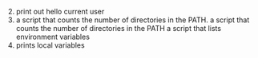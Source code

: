 2. print out hello current user
3. a script that counts the number of directories in the PATH.
a script that counts the number of directories in the PATH
a script that lists environment variables
5. prints local variables
